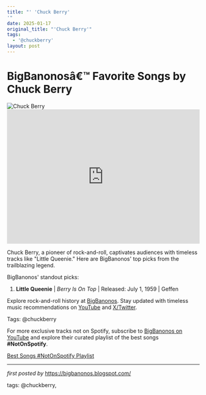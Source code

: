 ```yaml
---
title: "' 'Chuck Berry'
'"
date: 2025-01-17
original_title: "'Chuck Berry'"
tags:
  - '@chuckberry'
layout: post
---
```

<!-- Title of the Post -->
<h1 >BigBanonosâ€™ Favorite Songs by Chuck Berry</h1> <!-- Featured Image -->
<div > <img src="https://www.billboard.com/wp-content/uploads/media/01-Chuck-Berry-performs-Saint-Louis-bb8-2017-a-billboard-1548.jpg?w=1024" alt="Chuck Berry">
</div> <!-- Spotify Embed -->
<div > <iframe src="https://open.spotify.com/embed/playlist/5TBrgfSzDa93BfBTYMNl4m?utm_source=generator" width="100%" height="352" frameBorder="0" allowfullscreen="" allow="autoplay; clipboard-write; encrypted-media; fullscreen; picture-in-picture" loading="lazy"></iframe>
</div> <!-- Introductory Text -->
<p >Chuck Berry, a pioneer of rock-and-roll, captivates audiences with timeless tracks like "Little Queenie." Here are BigBanonos' top picks from the trailblazing legend.</p> <!-- Song Highlights -->
<div > <p>BigBanonos' standout picks:</p> <ol> <li><strong>Little Queenie</strong> | <em>Berry Is On Top</em> | Released: July 1, 1959 | Geffen</li> </ol>
</div> <!-- Footer Links -->
<div > <p>Explore rock-and-roll history at <a href="https://bigbanonos.blogspot.com/" target="_blank">BigBanonos</a>. Stay updated with timeless music recommendations on <a href="https://www.youtube.com/@BigBanonos" target="_blank">YouTube</a> and <a href="https://x.com/bigbanonos" target="_blank">X/Twitter</a>.</p>
</div> <!-- Tags -->
<p >Tags: @chuckberry</p>


<!--Subscribe and Playlist Links-->
<div>
    <p>For more exclusive tracks not on Spotify, subscribe to <a href="https://www.youtube.com/@BigBanonos" target="_blank">BigBanonos on YouTube</a> and explore their curated playlist of the best songs <strong>#NotOnSpotify</strong>.</p>
    <p><a href="https://www.youtube.com/playlist?list=PLtuNtuTatqI0kFahUCbtbfenC_ET5O_tr" target="_blank">Best Songs #NotOnSpotify Playlist<br /></a></p></div>

<hr />

<p><em>first posted by</em> <a href="https://bigbanonos.blogspot.com/" rel="noopener" target="_new">https://bigbanonos.blogspot.com/</a></p>

<p>tags: @chuckberry,</p>
